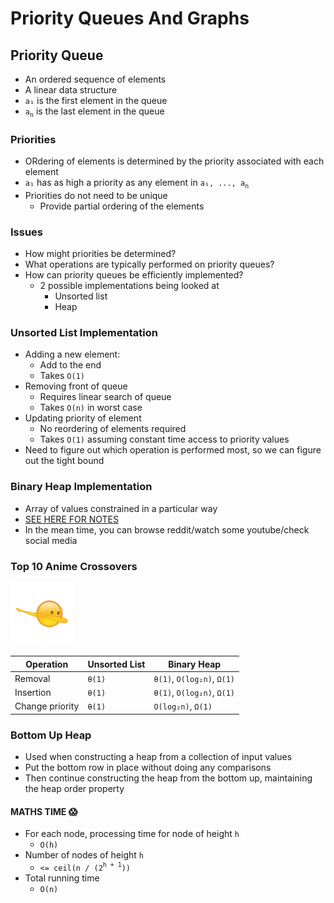 # Priority Queues And Graphs

## Priority Queue

- An ordered sequence of elements
- A linear data structure
- `a₁` is the first element in the queue
- `a`<sub>`n`</sub> is the last element in the queue

### Priorities

- ORdering of elements is determined by the priority associated with each element
- `a₁` has as high a priority as any element in `a₁, ..., a`<sub>`n`</sub>
- Priorities do not need to be unique
  - Provide partial ordering of the elements

### Issues

- How might priorities be determined?
- What operations are typically performed on priority queues?
- How can priority queues be efficiently implemented?
  - 2 possible implementations being looked at
    - Unsorted list
    - Heap

### Unsorted List Implementation

- Adding a new element:
  - Add to the end
  - Takes `O(1)`
- Removing front of queue
  - Requires linear search of queue
  - Takes `O(n)` in worst case
- Updating priority of element
  - No reordering of elements required
  - Takes `O(1)` assuming constant time access to priority values
- Need to figure out which operation is performed most, so we can figure out the tight bound

### Binary Heap Implementation

- Array of values constrained in a particular way
- [SEE HERE FOR NOTES](https://github.com/eniallator/Data-Structures-and-Algorithms-Notes/tree/master/BinaryHeaps)
- In the mean time, you can browse reddit/watch some youtube/check social media

### Top 10 Anime Crossovers

<img width=100 src="dab.gif">

| Operation       | Unsorted List | Binary Heap                |
| --------------- | ------------- | -------------------------- |
| Removal         | `θ(1)`        | `θ(1)`, `O(log₂n)`, `Ω(1)` |
| Insertion       | `θ(1)`        | `θ(1)`, `O(log₂n)`, `Ω(1)` |
| Change priority | `θ(1)`        | `O(log₂n)`, `Ω(1)`         |

### Bottom Up Heap

- Used when constructing a heap from a collection of input values
- Put the bottom row in place without doing any comparisons
- Then continue constructing the heap from the bottom up, maintaining the heap order property

#### MATHS TIME 😱

- For each node, processing time for node of height `h`
  - `O(h)`
- Number of nodes of height `h`
  - `<= ceil(n / (2`<sup>`h + 1`</sup>`))`
- Total running time
  - `O(n)`
